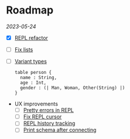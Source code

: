 # Roadmap

*2023-05-24*

* [x] [REPL refactor](./tasks/repl-refactor.md)

* [ ] [Fix lists](./tasks/fix-lists.md)

* [ ] [Variant types](./tasks/variants.md)

  ```
  table person {
    name : String,
    age : Int,
    gender : (| Man, Woman, Other(String) |)
  }
  ```

* UX improvements
  * [ ] [Pretty errors in REPL](./tasks/pretty-errors-in-repl.md)
  * [ ] [Fix REPL cursor](./tasks/fix-repl-cursor.md)
  * [ ] [REPL history tracking](./tasks/repl-history-tracking.md)
  * [ ] [Print schema after connecting](./tasks/print-schema-after-connecting.md)